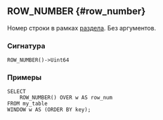 ## ROW_NUMBER {#row_number}

Номер строки в рамках [раздела](../../../syntax/window.md#partition). Без аргументов.

### Сигнатура

```
ROW_NUMBER()->Uint64
```

### Примеры

``` yql
SELECT
    ROW_NUMBER() OVER w AS row_num
FROM my_table
WINDOW w AS (ORDER BY key);
```
